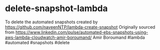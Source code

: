# delete-snapshot-lambda
To delete the  automated snapshots created by https://github.com/naveenNTP/lambda-create-snapshot 
Originally sourced from https://www.linkedin.com/pulse/automated-ebs-snapshots-using-aws-lambda-cloudwatch-amir-boroumand/ Amir Boroumand
#lambda #automated #snapshots #delete 

